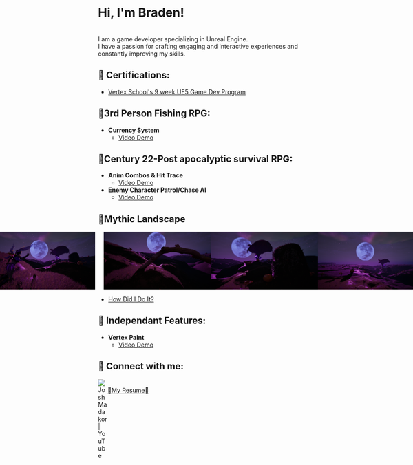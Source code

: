 <h1>Hi, I'm Braden!</h1><br>I am a game developer specializing in Unreal Engine.<br>I have a passion for crafting engaging and interactive experiences and constantly improving my skills.
  
<h2>🏅 Certifications:</h2>

- [Vertex School's 9 week UE5 Game Dev Program](VertexCertificate.pdf)

<h2>🎣3rd Person Fishing RPG:</h2>

- <b>Currency System</b>
  - [Video Demo](https://youtu.be/ixUhNHmqNtE)
 
<h2>🧟Century 22-Post apocalyptic survival RPG:</h2>

- <b>Anim Combos & Hit Trace</b>
  - [Video Demo](https://www.youtube.com/watch?v=O7IdGsZLdjw)
- <b>Enemy Character Patrol/Chase AI</b>
  - [Video Demo](https://youtu.be/qMX_9vS9pQ8)
<h2>🔮Mythic Landscape</h2>

<div style="display: flex; justify-content: center;">
  <img src="https://github.com/MaxProjektz/MaxProjektz/blob/main/HighresScreenshot00000.png?raw=true" width="249" style="margin-right: 20px;">
  <img src="https://github.com/MaxProjektz/MaxProjektz/blob/main/HighresScreenshot00001.png?raw=true" width="249">
  <img src="https://github.com/MaxProjektz/MaxProjektz/blob/main/HighresScreenshot00003.png?raw=true" width="249">
  <img src="https://github.com/MaxProjektz/MaxProjektz/blob/main/HighresScreenshot00004.png?raw=true" width="249">
</div>

 - [How Did I Do It?](https://github.com/MaxProjektz/MaxProjektz/blob/a5f9e508cb018d7d73be3faea28d576bc3de17be/ML_Page.md)




<h2>👾 Independant Features:</h2>

- <b>Vertex Paint</b>
  - [Video Demo](https://studio.youtube.com/video/UJ6ULtcFRsk/edit)

<h2> 🤳 Connect with me:</h2>

[<img align="left" alt="JoshMadakor | YouTube" width="22px" src="https://cdn.jsdelivr.net/npm/simple-icons@v3/icons/youtube.svg" />][youtube]


[youtube]: http://www.youtube.com/@bradenwomac5000
[linkedin]: https://linkedin.com/in/joshmadakor
<br> [📜My Resume📜](Resume_VertexUpdate.pdf)
